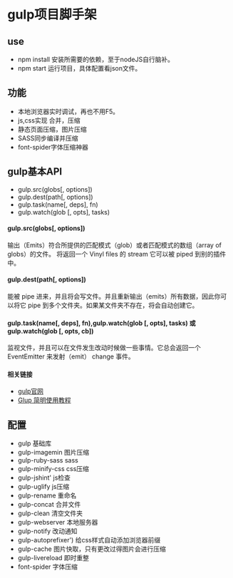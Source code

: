 # gulp项目脚手架

## use
* npm install 安装所需要的依赖，至于nodeJS自行脑补。
* npm start 运行项目，具体配置看json文件。

## 功能
* 本地浏览器实时调试，再也不用F5。
* js,css实现 合并，压缩
* 静态页面压缩，图片压缩
* SASS同步编译并压缩
* font-spider字体压缩神器

## gulp基本API
* gulp.src(globs[, options])
* gulp.dest(path[, options])
* gulp.task(name[, deps], fn)
* gulp.watch(glob [, opts], tasks)

#### gulp.src(globs[, options])
输出（Emits）符合所提供的匹配模式（glob）或者匹配模式的数组（array of globs）的文件。 将返回一个 Vinyl files 的 stream 它可以被 piped 到别的插件中。

#### gulp.dest(path[, options])
能被 pipe 进来，并且将会写文件。并且重新输出（emits）所有数据，因此你可以将它 pipe 到多个文件夹。如果某文件夹不存在，将会自动创建它。

#### gulp.task(name[, deps], fn),gulp.watch(glob [, opts], tasks) 或 gulp.watch(glob [, opts, cb])
监视文件，并且可以在文件发生改动时候做一些事情。它总会返回一个 EventEmitter 来发射（emit） change 事件。

#### 相关链接
* [gulp官网](http://www.gulpjs.com.cn/) 
* [Glup 简明使用教程](http://www.jianshu.com/p/3f2e13442555)

## 配置
* gulp 基础库
* gulp-imagemin 图片压缩
* gulp-ruby-sass sass
* gulp-minify-css css压缩
* gulp-jshint' js检查
* gulp-uglify js压缩
* gulp-rename 重命名
* gulp-concat 合并文件
* gulp-clean 清空文件夹
* gulp-webserver 本地服务器
* gulp-notify 改动通知
* gulp-autoprefixer') 给css样式自动添加浏览器前缀
* gulp-cache 图片快取，只有更改过得图片会进行压缩
* gulp-livereload 即时重整
* font-spider 字体压缩
